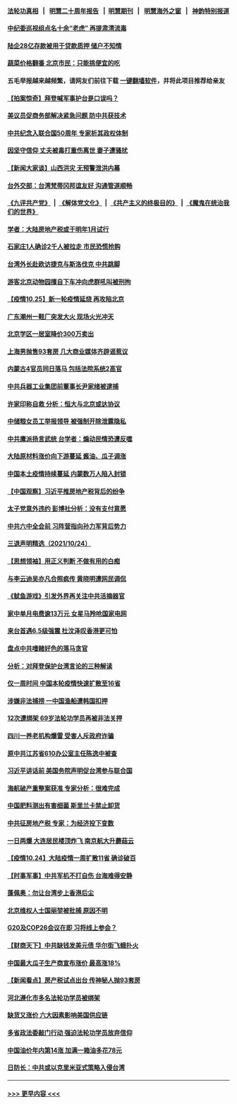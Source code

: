 #### [法轮功真相](https://github.com/gfw-breaker/truth/blob/master/README.md?t=0) &nbsp;&nbsp;|&nbsp;&nbsp; [明慧二十周年报告](https://github.com/gfw-breaker/mh-reports/blob/master/README.md?t=0) &nbsp;&nbsp;|&nbsp;&nbsp;[明慧期刊](https://github.com/gfw-breaker/mh-qikan) &nbsp;&nbsp;|&nbsp;&nbsp; [明慧海外之窗](https://github.com/gfw-breaker/mh-news/blob/master/README.md?t=0) &nbsp;&nbsp;|&nbsp;&nbsp; [神韵特别报道](https://github.com/gfw-breaker/mh-news/blob/master/shenyun.md?t=0)
#### [中纪委巡视组点名十余“老虎” 再提肃清流毒](../pages/nsc413/n13328888.md?t=10260350) 
#### [陆企28亿存款被用于贷款质押 储户不知情](../pages/nsc413/n13328217.md?t=10260350) 
#### [蔬菜价格翻番 北京市民：只能挑便宜的吃](../pages/nsc413/n13328959.md?t=10260350) 
#### 五毛举报越来越频繁，请网友们前往下载 [一键翻墙软件](https://github.com/gfw-breaker/ssr-accounts)，并将此项目推荐给亲友
#### [【拍案惊奇】拜登喊军事护台是口误吗？](../pages/nsc413/n13328473.md?t=10260350) 
#### [美议员促商务部解决紧急问题 防中共获技术](../pages/nsc413/n13328909.md?t=10260350) 
#### [中共纪念入联合国50周年 专家析其政权体制](../pages/nsc413/n13328409.md?t=10260350) 
#### [因坚守信仰 丈夫被毒打重伤离世 妻子遭骚扰](../pages/nsc413/n13325952.md?t=10260350) 
#### [【新闻大家谈】山西洪灾 无预警泄洪内幕](../pages/nsc413/n13327049.md?t=10260350) 
#### [台外交部：台湾梵蒂冈邦谊友好 沟通管道顺畅](../pages/nsc413/n13328091.md?t=10260350) 
#### [《九评共产党》](https://github.com/begood0513/9ping.md/blob/master/README.md) &nbsp;|&nbsp; [《解体党文化》](../../../../jtdwh.md/blob/master/README.md)  &nbsp;|&nbsp; [《共产主义的终极目的》](../../../../gczydzjmd.md/blob/master/README.md) &nbsp;|&nbsp; [《魔鬼在统治我们的世界》](../../../../mgztzwmdsj.md/blob/master/README.md) 
#### [学者：大陆房地产税或于明年1月试行](../pages/nsc413/n13327916.md?t=10260350) 
#### [石家庄1人确诊2千人被拉走 市民恐慌抢购](../pages/nsc413/n13327879.md?t=10260350) 
#### [台湾外长赴欧访捷克与斯洛伐克 中共跳脚](../pages/nsc413/n13327871.md?t=10260350) 
#### [游客北京动物园擅自下车冲向虎群吼叫被刑拘](../pages/nsc413/n13328020.md?t=10260350) 
#### [【疫情10.25】新一轮疫情延烧 再攻陷北京](../pages/nsc413/n13327865.md?t=10260350) 
#### [广东潮州一鞋厂突发大火 现场火光冲天](../pages/nsc413/n13328004.md?t=10260350) 
#### [北京学区一居室降价300万卖出](../pages/nsc413/n13327513.md?t=10260350) 
#### [上海男抛售93套房 几大商业媒体齐辟谣惹议](../pages/nsc413/n13327803.md?t=10260350) 
#### [内蒙古4官员同日落马 包括法院系统2高官](../pages/nsc413/n13327844.md?t=10260350) 
#### [中共兵器工业集团前董事长尹家绪被逮捕](../pages/nsc413/n13327665.md?t=10260350) 
#### [许家印称自救 分析：恒大与北京或达协议](../pages/nsc413/n13327649.md?t=10260350) 
#### [中储粮女员工举报领导 被强制开除泄露隐私](../pages/nsc413/n13327235.md?t=10260350) 
#### [中共鹰派扬言武统 台学者：煽动民情恐遭反噬](../pages/nsc413/n13327343.md?t=10260350) 
#### [大陆原材料涨价向下游蔓延 酱油、瓜子调涨](../pages/nsc413/n13327187.md?t=10260350) 
#### [中国本土疫情持续蔓延 内蒙数万人陷入封锁](../pages/nsc413/n13327394.md?t=10260350) 
#### [【中国观察】习近平推房地产税背后的纷争](../pages/nsc413/n13327231.md?t=10260350) 
#### [太子党意外违约 彭博社分析：没有支付意愿](../pages/nsc413/n13325267.md?t=10260350) 
#### [中共六中全会前 习阵营指向孙力军背后势力](../pages/nsc413/n13325349.md?t=10260350) 
#### [三退声明精选（2021/10/24）](../pages/nsc413/n13327220.md?t=10260350) 
#### [【思想领袖】用正义判断 不做有用的白痴](../pages/nsc413/n13297585.md?t=10260350) 
#### [与李云迪吴亦凡合照疯传 黄晓明遭网民调侃](../pages/nsc413/n13326970.md?t=10260350) 
#### [《鱿鱼游戏》引发外界再关注中共活摘器官](../pages/nsc413/n13324915.md?t=10260350) 
#### [家中单月电费逾13万元 女星马羚呛国家电网](../pages/nsc413/n13326714.md?t=10260350) 
#### [来台首遇6.5级强震 杜汶泽叹香港更可怕](../pages/nsc413/n13326596.md?t=10260350) 
#### [盘点中共嗜赌好色的落马贪官](../pages/nsc413/n13326872.md?t=10260350) 
#### [分析：对拜登保护台湾言论的三种解读](../pages/nsc413/n13325462.md?t=10260350) 
#### [仅一周时间 中国本轮疫情快速扩散至16省](../pages/nsc413/n13326676.md?t=10260350) 
#### [涉嫌非法捕捞 一中国渔船遭韩国扣押](../pages/nsc413/n13326765.md?t=10260350) 
#### [12次遭绑架 69岁法轮功学员再被非法关押](../pages/nsc413/n13320677.md?t=10260350) 
#### [四川一养老机构爆雷 受害人斥政府诈骗](../pages/nsc413/n13326519.md?t=10260350) 
#### [原中共江苏省610办公室主任陈逸中被查](../pages/nsc413/n13326486.md?t=10260350) 
#### [习近平讲话前 美国务院声明促台湾参与联合国](../pages/nsc413/n13326560.md?t=10260350) 
#### [海航破产重整案获准 专家分析：很难完成](../pages/nsc413/n13326365.md?t=10260350) 
#### [中国肥料测出有害细菌 斯里兰卡禁止卸货](../pages/nsc413/n13326311.md?t=10260350) 
#### [中共征房地产税 专家：为经济投下变数](../pages/nsc413/n13326001.md?t=10260350) 
#### [一日两爆 大连居民楼顶炸飞 南京航大升蘑菇云](../pages/nsc413/n13326057.md?t=10260350) 
#### [【疫情10.24】大陆疫情一周扩散11省 确诊破百](../pages/nsc413/n13325845.md?t=10260350) 
#### [【时事军事】中共军机不打自伤 台海难得安静](../pages/nsc413/n13325558.md?t=10260350) 
#### [蓬佩奥：勿让台湾步上香港后尘](../pages/nsc413/n13325947.md?t=10260350) 
#### [北京维权人士国丽堃被批捕 原因不明](../pages/nsc413/n13325824.md?t=10260350) 
#### [G20及COP26会议在即 习将线上参会？](../pages/nsc413/n13325832.md?t=10260350) 
#### [【财商天下】中共缺钱发美元债 华尔街飞蛾扑火](../pages/nsc413/n13325533.md?t=10260350) 
#### [中国最大瓜子生产商宣布涨价 最高涨18%](../pages/nsc413/n13325234.md?t=10260350) 
#### [【新闻看点】房产税试点出台 传神秘人抛93套房](../pages/nsc413/n13325128.md?t=10260350) 
#### [河北遵化市多名法轮功学员被绑架](../pages/nsc413/n13325194.md?t=10260350) 
#### [缺货又涨价 六大因素影响美国供应链](../pages/nsc413/n13325181.md?t=10260350) 
#### [多省政法委敲门行动 强迫法轮功学员放弃信仰](../pages/nsc413/n13325102.md?t=10260350) 
#### [中国油价年内第14涨 加满一箱油多花78元](../pages/nsc413/n13325147.md?t=10260350) 
#### [日防长：中共或以克里米亚式策略入侵台湾](../pages/nsc413/n13324947.md?t=10260350) 

----
#### [ >>> 更早内容 <<< ](../indexes/nsc413-earlier.md)
